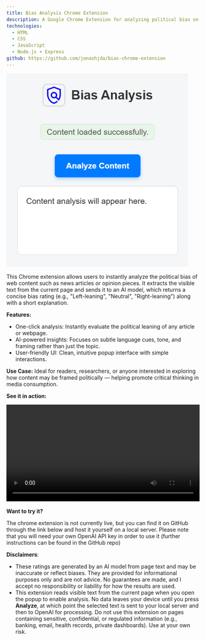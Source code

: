 ```yaml
---
title: Bias Analysis Chrome Extension
description: A Google Chrome Extension for analyzing political bias on websites
technologies:
  - HTML
  - CSS
  - JavaScript
  - Node.js + Express
github: https://github.com/jonashjda/bias-chrome-extension
---
```


![Image showing the extension in action analyzing a news article](project_assets/bias-analysis-extension/bias-extension-image.png "Bias Analysis Chrome Extension")



This Chrome extension allows users to instantly analyze the political bias of web content such as news articles or opinion pieces. It extracts the visible text from the current page and sends it to an AI model, which returns a concise bias rating (e.g., "Left-leaning", "Neutral", "Right-leaning") along with a short explanation.

**Features:**
- One-click analysis: Instantly evaluate the political leaning of any article or webpage.
- AI-powered insights: Focuses on subtle language cues, tone, and framing rather than just the topic.
- User-friendly UI: Clean, intuitive popup interface with simple interactions.

**Use Case:** Ideal for readers, researchers, or anyone interested in exploring how content may be framed politically — helping promote critical thinking in media consumption.

**See it in action:**

<video src="project_assets/bias-analysis-extension/bias-extension-video.mp4" width=100% controls></video>


**Want to try it?**

The chrome extension is not currently live, but you can find it on GitHub through the link below and host it yourself on a local server. Please note that you will need your own OpenAI API key in order to use it (further instructions can be found in the GitHub repo)

**Disclaimers**:
- These ratings are generated by an AI model from page text and may be inaccurate or reflect biases. They are provided for informational purposes only and are not advice. No guarantees are made, and I accept no responsibility or liability for how the results are used.
- This extension reads visible text from the current page when you open the popup to enable analysis. No data leaves your device until you press **Analyze**, at which point the selected text is sent to your local server and then to OpenAI for processing. Do not use this extension on pages containing sensitive, confidential, or regulated information (e.g., banking, email, health records, private dashboards). Use at your own risk.